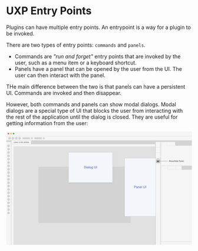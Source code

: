 # UXP Entry Points

Plugins can have multiple entry points. An entrypoint is a way for a plugin to be invoked.

There are two types of entry points: `commands` and `panels`. 

- Commands are _"run and forget"_ entry points that are invoked by the user, such as a menu item or a keyboard shortcut. 
- Panels have a panel that can be opened by the user from the UI. The user can then interact with the panel.

THe main difference between the two is that panels can have a persistent UI. Commands are invoked and then disappear.

However, both commands and panels can show modal dialogs. Modal dialogs are a special type of UI that blocks the user from interacting with the rest of the application until the dialog is closed. They are useful for getting information from the user:


![Mock up screenshot of a generic Adobe Creative cloud app with a modal dialog titled "Dialog UI" and a panel titled "Panel UI" being open](ui-options.jpg)
